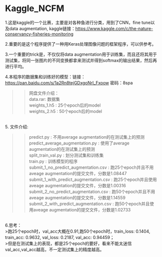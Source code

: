 Kaggle_NCFM
===

1.这是kaggle的一个比赛，主要是对各种鱼进行分类，用到了CNN，fine tune以及data augmentation, kaggle链接：https://www.kaggle.com/c/the-nature-conservancy-fisheries-monitoring <br>

2.重要的是这个程序提供了一种用Keras处理图像问题的框架程序，可以供参考。 <br>

3.一个重要的trick是，不仅仅将data augmentation用于训练集，而且还将其用于测试集，将同一张图片的不同变换都拿来测试并得到softmax的输出结果，然后再进行平均。 <br>

4.本程序的数据集和训练好的模型：链接：https://pan.baidu.com/s/1a2Rn8tejGDxgoNrI_Fxoow 密码：8spa  <br>
>>网盘文件介绍：　 <br>
>>data.rar: 数据集 <br>
>>weights_1.h5 : 25个epoch后的model <br>
>>weights_2.h5 : 50个epoch后的model 
<br>
5. 文件介绍: 

>>predict.py : 不用average augmentation的在测试集上的预测 <br>
>>predict_average_augmentation.py : 使用了average augmentation的在测试集上的预测 <br>
>>split_train_val.py : 划分测试集和训练集 <br>
>>train.py : 训练模型的程序 <br>
>>submit_1_no_predict_augmentation.csv : 跑25个epoch并且不用aveage augmentation的提交文件，分数是1.08447 <br>
>>submit_1_with_predict_augmentation.csv : 跑25个epoch并且使用aveage augmentation的提交文件，分数是1.00316 <br>
>>submit_2_no_predict_augmentation.csv : 跑50个epoch并且不用aveage augmentation的提交文件，分数是1.14559 <br>
>>submit_2_with_predict_augmentation.csv : 跑50个epoch并且使用aveage augmentation的提交文件，分数是1.02733 <br>
<br>
6.思考：<br> 
>跑25个epoch时，val_acc大概在0.91,跑50个epoch时，train_loss: 0.1404, train_acc: 0.9632, val_loss: 0.2187, val_acc: 0.94459；<br>
>但是在测试集上的表现，都是25个epoch的要好，看来不能太迷信val_acc,val_acc越高，不一定测试集上的精度越高。 <br>



